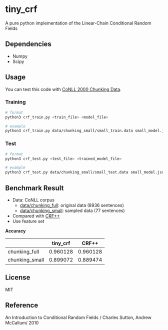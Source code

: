# tiny_crf

A pure python implementation of the Linear-Chain Conditional Random Fields

## Dependencies

- Numpy
- Scipy

## Usage

You can test this code with [CoNLL 2000 Chunking Data](https://www.clips.uantwerpen.be/conll2000/chunking/).

### Training

```sh
# format
python3 crf_train.py <train_file> <model_file>

# example
python3 crf_train.py data/chunking_small/small_train.data small_model.json
```

### Test

```sh
# format
python3 crf_test.py <test_file> <trained_model_file>

# example
python3 crf_test.py data/chunking_small/small_test.data small_model.json
```

## Benchmark Result

- Data: CoNLL corpus
    - [data/chunking_full](https://github.com/lancifollia/tiny_crf/tree/master/data/chunking_full): original data (8936 sentences)
    - [data/chunking_small](https://github.com/lancifollia/tiny_crf/tree/master/data/chunking_small): sampled data (77 sentences)
- Compared with [CRF++](http://taku910.github.io/crfpp/)
- Use feature set

**Accuracy**

|                | tiny_crf |  CRF++   |
|--------------- | -------- | -------- |
| chunking_full  | 0.960128 | 0.960128 |
| chunking_small | 0.899072 | 0.889474 |

## License
MIT

## Reference
An Introduction to Conditional Random Fields / Charles Sutton, Andrew McCallum/ 2010
